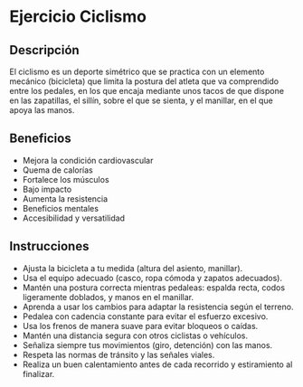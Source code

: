 # Ejercicio Ciclismo

## Descripción
El ciclismo es un deporte simétrico que se practica con un elemento mecánico (bicicleta) que limita la postura del atleta que va comprendido entre los pedales, en los que encaja mediante unos tacos de que dispone en las zapatillas, el sillín, sobre el que se sienta, y el manillar, en el que apoya las manos.

## Beneficios
- Mejora la condición cardiovascular  
- Quema de calorías  
- Fortalece los músculos  
- Bajo impacto  
- Aumenta la resistencia  
- Beneficios mentales  
- Accesibilidad y versatilidad

## Instrucciones
- Ajusta la bicicleta a tu medida (altura del asiento, manillar).
- Usa el equipo adecuado (casco, ropa cómoda y zapatos adecuados).
- Mantén una postura correcta mientras pedaleas: espalda recta, codos ligeramente doblados, y manos en el manillar.
- Aprenda a usar los cambios para adaptar la resistencia según el terreno.
- Pedalea con cadencia constante para evitar el esfuerzo excesivo.
- Usa los frenos de manera suave para evitar bloqueos o caídas.
- Mantén una distancia segura con otros ciclistas o vehículos.
- Señaliza siempre tus movimientos (giro, detención) con las manos.
- Respeta las normas de tránsito y las señales viales.
- Realiza un buen calentamiento antes de cada recorrido y estiramiento al finalizar.